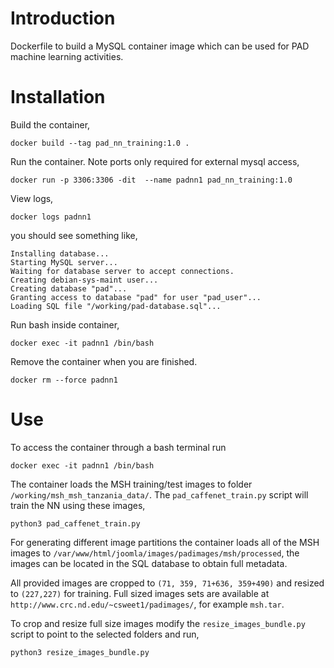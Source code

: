 # Introduction

Dockerfile to build a MySQL container image which can be used for PAD machine learning activities.

# Installation

Build the container,
```
docker build --tag pad_nn_training:1.0 .
```

Run the container. Note ports only required for external mysql access,
```
docker run -p 3306:3306 -dit  --name padnn1 pad_nn_training:1.0
```

View logs,
```
docker logs padnn1
```
you should see something like,
```
Installing database...
Starting MySQL server...
Waiting for database server to accept connections.
Creating debian-sys-maint user...
Creating database "pad"...
Granting access to database "pad" for user "pad_user"...
Loading SQL file "/working/pad-database.sql"...
```

Run bash inside container,
```
docker exec -it padnn1 /bin/bash
```

Remove the container when you are finished.
```
docker rm --force padnn1
```

# Use
To access the container through a bash terminal run
```
docker exec -it padnn1 /bin/bash
```

The container loads the MSH training/test images to folder ```/working/msh_msh_tanzania_data/```. The ```pad_caffenet_train.py``` script will train the NN using these images,
```
python3 pad_caffenet_train.py
```
For generating different image partitions the container loads all of the MSH images to ```/var/www/html/joomla/images/padimages/msh/processed```, the images can be located in the SQL database to obtain full metadata.

All provided images are cropped to ```(71, 359, 71+636, 359+490)``` and resized to ```(227,227)``` for training. Full sized images sets are available at ```http://www.crc.nd.edu/~csweet1/padimages/```, for example ```msh.tar```.

To crop and resize full size images modify the ```resize_images_bundle.py``` script to point to the selected folders and run,
```
python3 resize_images_bundle.py
```

